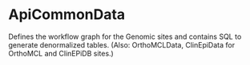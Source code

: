 # ApiCommonData
Defines the workflow graph for the Genomic sites and contains SQL to generate denormalized tables. 
(Also: OrthoMCLData, ClinEpiData for OrthoMCL and ClinEPiDB sites.)
